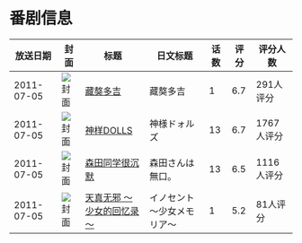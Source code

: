 # 番剧信息

|放送日期|封面|标题|日文标题|话数|评分|评分人数|
|---|---|---|---|---|---|---|
|2011-07-05|![封面](https://lain.bgm.tv/pic/cover/c/9b/25/18663_9Z6L5.jpg)|[藏獒多吉](https://bangumi.tv/subject/3369)|藏獒多吉|1|6.7|291人评分|
|2011-07-05|![封面](https://lain.bgm.tv/pic/cover/c/a8/ae/12333_GnCVc.jpg)|[神样DOLLS](https://bangumi.tv/subject/12333)|神様ドォルズ|13|6.7|1767人评分|
|2011-07-05|![封面](https://lain.bgm.tv/pic/cover/c/e8/ff/16996_727YE.jpg)|[森田同学很沉默](https://bangumi.tv/subject/16996)|森田さんは無口。|13|6.5|1116人评分|
|2011-07-05|![封面](https://bangumi.tv/img/no_icon_subject.png)|[天真无邪 ～少女的回忆录～](https://bangumi.tv/subject/76917)|イノセント ～少女メモリア～|1|5.2|81人评分|
